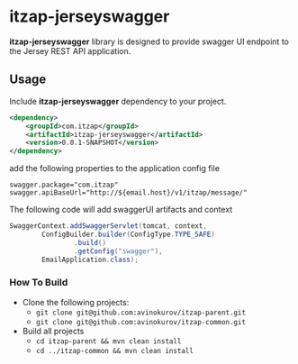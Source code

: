 # itzap-jerseyswagger
**itzap-jerseyswagger** library is designed to provide swagger UI endpoint to the Jersey REST API application. 
## Usage
Include **itzap-jerseyswagger** dependency to your project.
```xml
<dependency>
    <groupId>com.itzap</groupId>
    <artifactId>itzap-jerseyswagger</artifactId>
    <version>0.0.1-SNAPSHOT</version>
</dependency>
``` 
add the following properties to the application config file
```properties
swagger.package="com.itzap"
swagger.apiBaseUrl="http://${email.host}/v1/itzap/message/"
```
The following code will add swaggerUI artifacts and context
```java
SwaggerContext.addSwaggerServlet(tomcat, context,
        ConfigBuilder.builder(ConfigType.TYPE_SAFE)
                .build()
                .getConfig("swagger"),
        EmailApplication.class);
```
### How To Build
* Clone the following projects: 
	* `git clone git@github.com:avinokurov/itzap-parent.git`
	* `git clone git@github.com:avinokurov/itzap-common.git`
* Build all projects
	* `cd itzap-parent && mvn clean install`
	* `cd ../itzap-common && mvn clean install`

